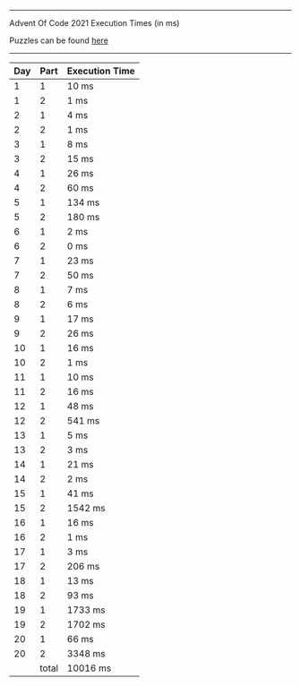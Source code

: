 ****

Advent Of Code 2021 Execution Times (in ms)

Puzzles can be found [here](https://adventofcode.com/2021/)

----

| Day | Part | Execution Time |
| --- | ---- | -------------- |
| 1 | 1 | 10 ms|
| 1 | 2 | 1 ms|
| 2 | 1 | 4 ms|
| 2 | 2 | 1 ms|
| 3 | 1 | 8 ms|
| 3 | 2 | 15 ms|
| 4 | 1 | 26 ms|
| 4 | 2 | 60 ms|
| 5 | 1 | 134 ms|
| 5 | 2 | 180 ms|
| 6 | 1 | 2 ms|
| 6 | 2 | 0 ms|
| 7 | 1 | 23 ms|
| 7 | 2 | 50 ms|
| 8 | 1 | 7 ms|
| 8 | 2 | 6 ms|
| 9 | 1 | 17 ms|
| 9 | 2 | 26 ms|
| 10 | 1 | 16 ms|
| 10 | 2 | 1 ms|
| 11 | 1 | 10 ms|
| 11 | 2 | 16 ms|
| 12 | 1 | 48 ms|
| 12 | 2 | 541 ms|
| 13 | 1 | 5 ms|
| 13 | 2 | 3 ms|
| 14 | 1 | 21 ms|
| 14 | 2 | 2 ms|
| 15 | 1 | 41 ms|
| 15 | 2 | 1542 ms|
| 16 | 1 | 16 ms|
| 16 | 2 | 1 ms|
| 17 | 1 | 3 ms|
| 17 | 2 | 206 ms|
| 18 | 1 | 13 ms|
| 18 | 2 | 93 ms|
| 19 | 1 | 1733 ms|
| 19 | 2 | 1702 ms|
| 20 | 1 | 66 ms|
| 20 | 2 | 3348 ms|
||total|10016 ms|